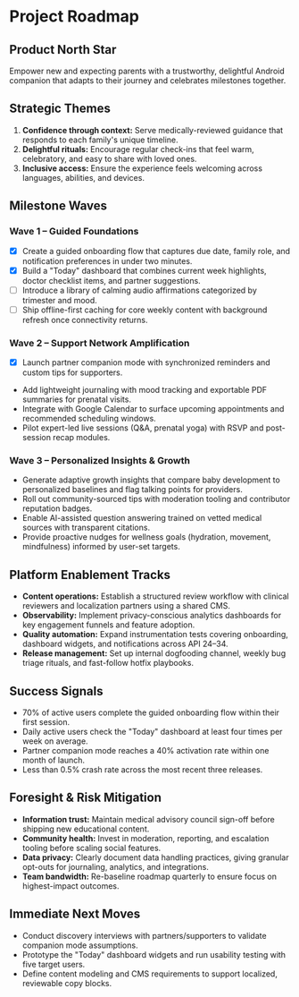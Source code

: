 # Project Roadmap

## Product North Star
Empower new and expecting parents with a trustworthy, delightful Android companion that adapts to their journey and celebrates milestones together.

## Strategic Themes
1. **Confidence through context:** Serve medically-reviewed guidance that responds to each family's unique timeline.
2. **Delightful rituals:** Encourage regular check-ins that feel warm, celebratory, and easy to share with loved ones.
3. **Inclusive access:** Ensure the experience feels welcoming across languages, abilities, and devices.

## Milestone Waves

### Wave 1 – Guided Foundations
- [x] Create a guided onboarding flow that captures due date, family role, and notification preferences in under two minutes.
- [x] Build a "Today" dashboard that combines current week highlights, doctor checklist items, and partner suggestions.
- [ ] Introduce a library of calming audio affirmations categorized by trimester and mood.
- [ ] Ship offline-first caching for core weekly content with background refresh once connectivity returns.

### Wave 2 – Support Network Amplification
- [x] Launch partner companion mode with synchronized reminders and custom tips for supporters.
- Add lightweight journaling with mood tracking and exportable PDF summaries for prenatal visits.
- Integrate with Google Calendar to surface upcoming appointments and recommended scheduling windows.
- Pilot expert-led live sessions (Q&A, prenatal yoga) with RSVP and post-session recap modules.

### Wave 3 – Personalized Insights & Growth
- Generate adaptive growth insights that compare baby development to personalized baselines and flag talking points for providers.
- Roll out community-sourced tips with moderation tooling and contributor reputation badges.
- Enable AI-assisted question answering trained on vetted medical sources with transparent citations.
- Provide proactive nudges for wellness goals (hydration, movement, mindfulness) informed by user-set targets.

## Platform Enablement Tracks
- **Content operations:** Establish a structured review workflow with clinical reviewers and localization partners using a shared CMS.
- **Observability:** Implement privacy-conscious analytics dashboards for key engagement funnels and feature adoption.
- **Quality automation:** Expand instrumentation tests covering onboarding, dashboard widgets, and notifications across API 24–34.
- **Release management:** Set up internal dogfooding channel, weekly bug triage rituals, and fast-follow hotfix playbooks.

## Success Signals
- 70% of active users complete the guided onboarding flow within their first session.
- Daily active users check the "Today" dashboard at least four times per week on average.
- Partner companion mode reaches a 40% activation rate within one month of launch.
- Less than 0.5% crash rate across the most recent three releases.

## Foresight & Risk Mitigation
- **Information trust:** Maintain medical advisory council sign-off before shipping new educational content.
- **Community health:** Invest in moderation, reporting, and escalation tooling before scaling social features.
- **Data privacy:** Clearly document data handling practices, giving granular opt-outs for journaling, analytics, and integrations.
- **Team bandwidth:** Re-baseline roadmap quarterly to ensure focus on highest-impact outcomes.

## Immediate Next Moves
- Conduct discovery interviews with partners/supporters to validate companion mode assumptions.
- Prototype the "Today" dashboard widgets and run usability testing with five target users.
- Define content modeling and CMS requirements to support localized, reviewable copy blocks.
